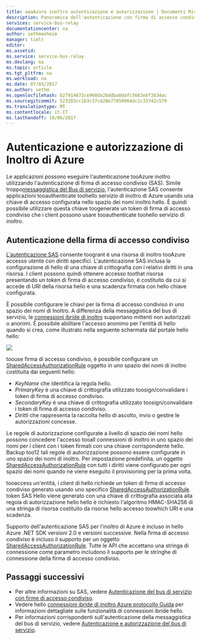 ```yaml
---
title: aaaAzure inoltro autenticazione e autorizzazione | Documenti Microsoft
description: Panoramica dell'autenticazione con firma di accesso condiviso (SAS) in Inoltro di Azure
services: service-bus-relay
documentationcenter: na
author: sethmanheim
manager: timlt
editor: 
ms.assetid: 
ms.service: service-bus-relay
ms.devlang: na
ms.topic: article
ms.tgt_pltfrm: na
ms.workload: na
ms.date: 07/03/2017
ms.author: sethm
ms.openlocfilehash: b27914672ce968da2bddba8dafc5683ebf3834ac
ms.sourcegitcommit: 523283cc1b3c37c428e77850964dc1c33742c5f0
ms.translationtype: MT
ms.contentlocale: it-IT
ms.lasthandoff: 10/06/2017
---
```

# <a name="azure-relay-authentication-and-authorization"></a>Autenticazione e autorizzazione di Inoltro di Azure
Le applicazioni possono eseguire l'autenticazione tooAzure inoltro utilizzando l'autenticazione di firma di accesso condiviso (SAS). Simile troppo[messaggistica del Bus di servizio](../service-bus-messaging/service-bus-authentication-and-authorization.md), l'autenticazione SAS consente applicazioni tooauthenticate toohello servizio di inoltro di Azure usando una chiave di accesso configurata nello spazio dei nomi inoltro hello. È quindi possibile utilizzare questa chiave toogenerate un token di firma di accesso condiviso che i client possono usare tooauthenticate toohello servizio di inoltro.

## <a name="shared-access-signature-authentication"></a>Autenticazione della firma di accesso condiviso
[L'autenticazione SAS](../service-bus-messaging/service-bus-sas.md) consente toogrant è una risorsa di inoltro tooAzure accesso utente con diritti specifici. L'autenticazione SAS inclusa la configurazione di hello di una chiave di crittografia con i relativi diritti in una risorsa. I client possono quindi ottenere accesso toothat risorsa presentando un token di firma di accesso condiviso, è costituito da cui si accede di URI della risorsa hello e una scadenza firmata con hello chiave configurata.

È possibile configurare le chiavi per la firma di accesso condiviso in uno spazio dei nomi di Inoltro. A differenza della messaggistica del bus di servizio, le [connessioni ibride di inoltro](relay-hybrid-connections-protocol.md) supportano mittenti non autorizzati o anonimi. È possibile abilitare l'accesso anonimo per l'entità di hello quando si crea, come illustrato nella seguente schermata dal portale hello hello:

![][0]

toouse firma di accesso condiviso, è possibile configurare un [SharedAccessAuthorizationRule](/dotnet/api/microsoft.servicebus.messaging.sharedaccessauthorizationrule) oggetto in uno spazio dei nomi di inoltro costituita dai seguenti hello:

* *KeyName* che identifica la regola hello.
* *PrimaryKey* è una chiave di crittografia utilizzato toosign/convalidare i token di firma di accesso condiviso.
* *SecondaryKey* è una chiave di crittografia utilizzato toosign/convalidare i token di firma di accesso condiviso.
* *Diritti* che rappresenta la raccolta hello di ascolto, invio o gestire le autorizzazioni concesse.

Le regole di autorizzazione configurate a livello di spazio dei nomi hello possono concedere l'accesso tooall connessioni di inoltro in uno spazio dei nomi per i client con i token firmati con una chiave corrispondente hello. Backup too12 tali regole di autorizzazione possono essere configurate in uno spazio dei nomi di inoltro. Per impostazione predefinita, un oggetto [SharedAccessAuthorizationRule](/dotnet/api/microsoft.servicebus.messaging.sharedaccessauthorizationrule) con tutti i diritti viene configurato per ogni spazio dei nomi quando ne viene eseguito il provisioning per la prima volta.

tooaccess un'entità, i client di hello richiede un token di firma di accesso condiviso generato usando uno specifico [SharedAccessAuthorizationRule](/dotnet/api/microsoft.servicebus.messaging.sharedaccessauthorizationrule). token SAS Hello viene generato con una chiave di crittografia associata alla regola di autorizzazione hello hello è richiesto l'algoritmo HMAC-SHA256 di una stringa di risorsa costituito da risorse hello accesso toowhich URI e una scadenza.

Supporto dell'autenticazione SAS per l'inoltro di Azure è incluso in hello Azure .NET SDK versioni 2.0 e versioni successive. Nella firma di accesso condiviso è incluso il supporto per un oggetto [SharedAccessAuthorizationRule](/dotnet/api/microsoft.servicebus.messaging.sharedaccessauthorizationrule). Tutte le API che accettano una stringa di connessione come parametro includono il supporto per le stringhe di connessione della firma di accesso condiviso.

## <a name="next-steps"></a>Passaggi successivi
- Per altre informazioni su SAS, vedere [Autenticazione del bus di servizio con firme di accesso condiviso](../service-bus-messaging/service-bus-sas.md).
- Vedere hello [connessioni ibride di inoltro Azure protocollo Guida](relay-hybrid-connections-protocol.md) per informazioni dettagliate sulle funzionalità di connessioni ibride hello.
- Per informazioni corrispondenti sull'autenticazione della messaggistica del bus di servizio, vedere [Autenticazione e autorizzazione del bus di servizio](../service-bus-messaging/service-bus-authentication-and-authorization.md). 

[0]: ./media/relay-authentication-and-authorization/hcanon.png